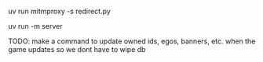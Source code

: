 uv run mitmproxy -s redirect.py

uv run -m server

TODO: make a command to update owned ids, egos, banners, etc. when the game updates so we dont have to wipe db